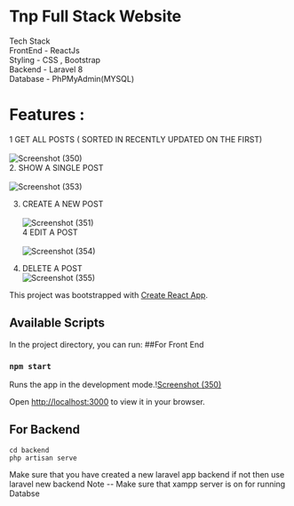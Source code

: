 # Tnp Full Stack Website 

Tech Stack \
FrontEnd - ReactJs \
Styling - CSS , Bootstrap \
Backend - Laravel 8 \
Database - PhPMyAdmin(MYSQL) 

# Features :
1  GET ALL POSTS ( SORTED IN RECENTLY UPDATED ON THE FIRST) \
\
![Screenshot (350)](https://user-images.githubusercontent.com/74794315/192102771-70167eb6-eb59-45bf-8856-bf9c156add8c.png)
\
2. SHOW A SINGLE POST \
\
![Screenshot (353)](https://user-images.githubusercontent.com/74794315/192103270-19a7bd77-66ec-4d34-99cd-f7611d4e6e84.png)

3. CREATE A NEW POST \
\
![Screenshot (351)](https://user-images.githubusercontent.com/74794315/192102827-6268cd81-8e0d-4f95-89da-eebb661f8bdf.png)
\
4  EDIT A POST \
\
![Screenshot (354)](https://user-images.githubusercontent.com/74794315/192112787-115c8b76-f9eb-4923-9399-89b52a7c6705.png)

5. DELETE A POST
\
![Screenshot (355)](https://user-images.githubusercontent.com/74794315/192113500-c9dbae33-e70a-40be-a747-3224b91c6c23.png)


This project was bootstrapped with [Create React App](https://github.com/facebook/create-react-app).

## Available Scripts

In the project directory, you can run:
##For Front End

### `npm start`

Runs the app in the development mode.\![Screenshot (350)](https://user-images.githubusercontent.com/74794315/192102740-bd581b59-d361-47f8-b880-d9559bc844ef.png)

Open [http://localhost:3000](http://localhost:3000) to view it in your browser.

## For Backend
    cd backend
    php artisan serve
Make sure that you have created a new laravel app backend if not then use  laravel new backend
Note -- Make sure that xampp server is on for running  Databse
 

